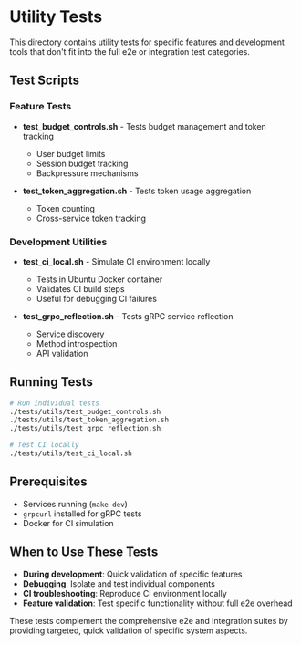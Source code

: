 # Utility Tests

This directory contains utility tests for specific features and development tools that don't fit into the full e2e or integration test categories.

## Test Scripts

### Feature Tests

- **test_budget_controls.sh** - Tests budget management and token tracking
  - User budget limits
  - Session budget tracking
  - Backpressure mechanisms

- **test_token_aggregation.sh** - Tests token usage aggregation
  - Token counting
  - Cross-service token tracking

### Development Utilities

- **test_ci_local.sh** - Simulate CI environment locally
  - Tests in Ubuntu Docker container
  - Validates CI build steps
  - Useful for debugging CI failures

- **test_grpc_reflection.sh** - Tests gRPC service reflection
  - Service discovery
  - Method introspection
  - API validation

## Running Tests

```bash
# Run individual tests
./tests/utils/test_budget_controls.sh
./tests/utils/test_token_aggregation.sh
./tests/utils/test_grpc_reflection.sh

# Test CI locally
./tests/utils/test_ci_local.sh
```

## Prerequisites

- Services running (`make dev`)
- `grpcurl` installed for gRPC tests
- Docker for CI simulation

## When to Use These Tests

- **During development**: Quick validation of specific features
- **Debugging**: Isolate and test individual components
- **CI troubleshooting**: Reproduce CI environment locally
- **Feature validation**: Test specific functionality without full e2e overhead

These tests complement the comprehensive e2e and integration suites by providing targeted, quick validation of specific system aspects.